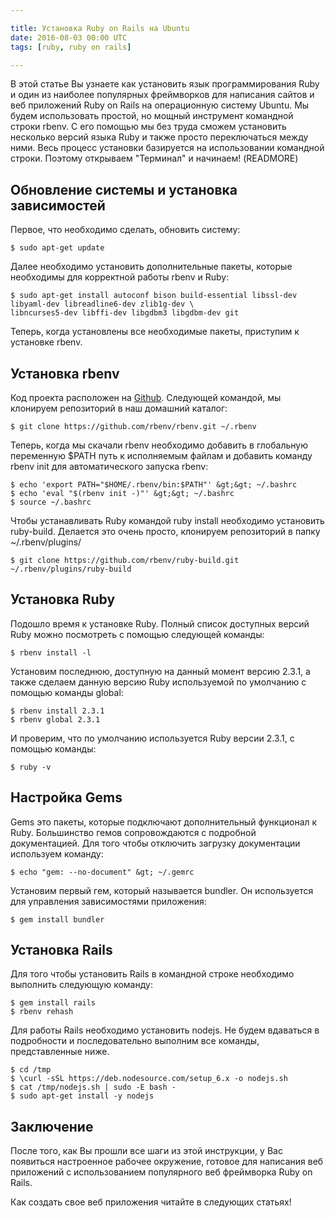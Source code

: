 ```yaml
---

title: Установка Ruby on Rails на Ubuntu
date: 2016-08-03 00:00 UTC
tags: [ruby, ruby on rails]

---
```


В этой статье Вы узнаете как установить язык программирования Ruby и один из наиболее популярных фреймворков для написания сайтов и веб приложений Ruby on Rails на операционную систему Ubuntu.
Мы будем использовать простой, но мощный инструмент командной строки rbenv. С его помощью мы без труда сможем установить несколько версий языка Ruby и также просто переключаться между ними.
Весь процесс установки базируется на использовании командной строки. Поэтому открываем "Терминал" и начинаем!
(READMORE)

## Обновление системы и установка зависимостей
Первое, что необходимо сделать, обновить систему:

```console
$ sudo apt-get update
```

Далее необходимо установить дополнительные пакеты, которые необходимы для корректной работы rbenv и Ruby:

```console
$ sudo apt-get install autoconf bison build-essential libssl-dev libyaml-dev libreadline6-dev zlib1g-dev \
libncurses5-dev libffi-dev libgdbm3 libgdbm-dev git
```

Теперь, когда установлены все необходимые пакеты, приступим к установке rbenv.

## Установка rbenv
Код проекта расположен на [Github](https://github.com/rbenv/rbenv). Следующей командой, мы клонируем репозиторий в наш домашний каталог:

```console
$ git clone https://github.com/rbenv/rbenv.git ~/.rbenv
```

Теперь, когда мы скачали rbenv необходимо добавить в глобальную переменную $PATH путь к исполняемым файлам и добавить команду rbenv init для автоматического запуска rbenv:

```console
$ echo 'export PATH="$HOME/.rbenv/bin:$PATH"' &gt;&gt; ~/.bashrc
$ echo 'eval "$(rbenv init -)"' &gt;&gt; ~/.bashrc
$ source ~/.bashrc
```

Чтобы устанавливать Ruby командой ruby install необходимо установить ruby-build. Делается это очень просто, клонируем репозиторий в папку ~/.rbenv/plugins/

```console
$ git clone https://github.com/rbenv/ruby-build.git ~/.rbenv/plugins/ruby-build
```

## Установка Ruby
Подошло время к установке Ruby. Полный список доступных версий Ruby можно посмотреть с помощью следующей команды:

```console
$ rbenv install -l
```

Установим последнюю, доступную на данный момент версию 2.3.1, а также сделаем данную версию Ruby используемой по умолчанию с помощью команды global:

```console
$ rbenv install 2.3.1
$ rbenv global 2.3.1
```

И проверим, что по умолчанию используется Ruby версии 2.3.1, с помощью команды:

```console
$ ruby -v
```

## Настройка Gems
Gems это пакеты, которые подключают дополнительный функционал к Ruby. Большинство гемов сопровождаются с подробной документацией. Для того чтобы отключить загрузку документации используем команду:

```console
$ echo "gem: --no-document" &gt; ~/.gemrc
```

Установим первый гем, который называется bundler. Он используется для управления зависимостями приложения:

```console
$ gem install bundler
```

## Установка Rails
Для того чтобы установить Rails в командной строке необходимо выполнить следующую команду:

```console
$ gem install rails
$ rbenv rehash
```

Для работы Rails необходимо установить nodejs. Не будем вдаваться в подробности и последовательно выполним все команды, представленные ниже.

```console
$ cd /tmp
$ \curl -sSL https://deb.nodesource.com/setup_6.x -o nodejs.sh
$ cat /tmp/nodejs.sh | sudo -E bash -
$ sudo apt-get install -y nodejs
```

## Заключение
После того, как Вы прошли все шаги из этой инструкции, у Вас появиться настроенное рабочее окружение, готовое для написания веб приложений с использованием популярного веб фреймворка Ruby on Rails.

Как создать свое веб приложения читайте в следующих статьях!
